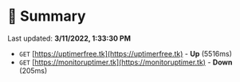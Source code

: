 # 📖 Summary
Last updated: **3/11/2022, 1:33:30 PM**

- `GET` [https://uptimerfree.tk](https://uptimerfree.tk) - **Up** (5516ms)
- `GET` [https://monitoruptimer.tk](https://monitoruptimer.tk) - **Down** (205ms)
